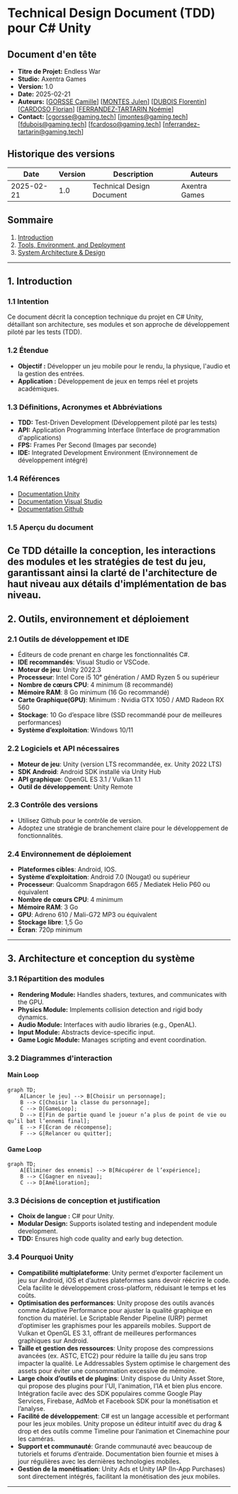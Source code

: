 # Technical Design Document (TDD) pour C# Unity
## Document d'en tête 
- **Titre de Projet:** Endless War
- **Studio:** Axentra Games
- **Version:** 1.0
- **Date:** 2025-02-21
- **Auteurs:** [[GORSSE Camille](https://github.com/Jehyann)] [[MONTES Julen](https://github.com/JulenMYT)] [[DUBOIS Florentin](https://github.com/fduboisCG)] [[CARDOSO Florian](https://github.com/Portos2004)] [[FERRANDEZ-TARTARIN Noémie](https://github.com/Nonorrs)]
- **Contact:** [cgorsse@gaming.tech] [jmontes@gaming.tech] [fdubois@gaming.tech] [fcardoso@gaming.tech] [nferrandez-tartarin@gaming.tech]

## Historique des versions

| Date          | Version | Description                | Auteurs       |
|---------------|---------|----------------------------|--------------|
| 2025-02-21    | 1.0     | Technical Design Document | Axentra Games |

## Sommaire
1. [Introduction](#1-introduction)
2. [Tools, Environment, and Deployment](#2-tools-environment-and-deployment)
3. [System Architecture & Design](#3-system-architecture--design)





---
## 1. Introduction
### 1.1 Intention
Ce document décrit la conception technique du projet en C# Unity, détaillant son architecture, ses modules et son approche de développement piloté par les tests (TDD).

### 1.2 Étendue
- **Objectif :** Développer un jeu mobile pour le rendu, la physique, l'audio et la gestion des entrées.
- **Application :** Développement de jeux en temps réel et projets académiques.

### 1.3 Définitions, Acronymes et Abbréviations
- **TDD:** Test-Driven Development (Développement piloté par les tests)
- **API:** Application Programming Interface (Interface de programmation d'applications)
- **FPS:** Frames Per Second (Images par seconde)
- **IDE:** Integrated Development Environment (Environnement de développement intégré)


### 1.4 Références
- [Documentation Unity](https://docs.unity3d.com/2022.3/Documentation/Manual/index.html)
- [Documentation Visual Studio](https://learn.microsoft.com/fr-fr/visualstudio/windows/?view=vs-2022)
- [Documentation Github](https://docs.github.com/en)

### 1.5 Aperçu du document 
Ce TDD détaille la conception, les interactions des modules et les stratégies de test du jeu, garantissant ainsi la clarté de l'architecture de haut niveau aux détails d'implémentation de bas niveau.
---
## 2. Outils, environnement et déploiement
### 2.1 Outils de développement et IDE
- Éditeurs de code prenant en charge les fonctionnalités C#.
- **IDE recommandés**: Visual Studio or VSCode.
- **Moteur de jeu**: Unity 2022.3
- **Processeur**: Intel Core i5 10ᵉ génération / AMD Ryzen 5 ou supérieur
- **Nombre de cœurs CPU**: 4 minimum (8 recommandé)
- **Mémoire RAM**: 8 Go minimum (16 Go recommandé)
- **Carte Graphique(GPU)**: Minimum : Nvidia GTX 1050 / AMD Radeon RX 560
- **Stockage**: 10 Go d’espace libre (SSD recommandé pour de meilleures performances)
- **Système d’exploitation**: Windows 10/11
### 2.2 Logiciels et API nécessaires
- **Moteur de jeu**: Unity (version LTS recommandée, ex. Unity 2022 LTS)
- **SDK Android**: Android SDK installé via Unity Hub
- **API graphique**: OpenGL ES 3.1 / Vulkan 1.1
- **Outil de développement**: Unity Remote
### 2.3 Contrôle des versions
- Utilisez Github pour le contrôle de version.
- Adoptez une stratégie de branchement claire pour le développement de fonctionnalités.
### 2.4 Environnement de déploiement
- **Plateformes cibles**: Android, IOS.
- **Système d’exploitation**: Android 7.0 (Nougat) ou supérieur
- **Processeur**: Qualcomm Snapdragon 665 / Mediatek Helio P60 ou équivalent
- **Nombre de cœurs CPU**: 4 minimum
- **Mémoire RAM**: 3 Go
- **GPU**: Adreno 610 / Mali-G72 MP3 ou équivalent
- **Stockage libre**: 1,5 Go
- **Écran**: 720p minimum
- ---
## 3. Architecture et conception du système
### 3.1 Répartition des modules
- **Rendering Module:** Handles shaders, textures, and communicates with the GPU.
- **Physics Module:** Implements collision detection and rigid body dynamics.
- **Audio Module:** Interfaces with audio libraries (e.g., OpenAL).
- **Input Module:** Abstracts device-specific input.
- **Game Logic Module:** Manages scripting and event coordination.
### 3.2 Diagrammes d'interaction
#### Main Loop
```mermaid
graph TD;
    A[Lancer le jeu] --> B[Choisir un personnage];
    B --> C[Choisir la classe du personnage];
    C --> D[GameLoop];
    D --> E[Fin de partie quand le joueur n’a plus de point de vie ou qu’il bat l’ennemi final];
    E --> F[Écran de récompense];
    F --> G[Relancer ou quitter];
```
#### Game Loop
```mermaid
graph TD;
    A[Éliminer des ennemis] --> B[Récupérer de l’expérience];
    B --> C[Gagner en niveau];
    C --> D[Amélioration];
```
### 3.3 Décisions de conception et justification
- **Choix de langue :** C# pour Unity.
- **Modular Design:** Supports isolated testing and independent module development.
- **TDD:** Ensures high code quality and early bug detection.
### 3.4 Pourquoi Unity
- **Compatibilité multiplateforme**: Unity permet d’exporter facilement un jeu sur Android, iOS et d’autres plateformes sans devoir réécrire le code. Cela facilite le développement cross-platform, réduisant le temps et les coûts.
- **Optimisation des performances**: Unity propose des outils avancés comme Adaptive Performance pour ajuster la qualité graphique en fonction du matériel.
Le Scriptable Render Pipeline (URP) permet d’optimiser les graphismes pour les appareils mobiles.
Support de Vulkan et OpenGL ES 3.1, offrant de meilleures performances graphiques sur Android.
- **Taille et gestion des ressources**: Unity propose des compressions avancées (ex. ASTC, ETC2) pour réduire la taille du jeu sans trop impacter la qualité.
Le Addressables System optimise le chargement des assets pour éviter une consommation excessive de mémoire.
- **Large choix d’outils et de plugins**: Unity dispose du Unity Asset Store, qui propose des plugins pour l'UI, l'animation, l’IA et bien plus encore.
Intégration facile avec des SDK populaires comme Google Play Services, Firebase, AdMob et Facebook SDK pour la monétisation et l’analyse.
- **Facilité de développement**: C# est un langage accessible et performant pour les jeux mobiles.
Unity propose un éditeur intuitif avec du drag & drop et des outils comme Timeline pour l’animation et Cinemachine pour les caméras.
- **Support et communauté**: Grande communauté avec beaucoup de tutoriels et forums d’entraide.
Documentation bien fournie et mises à jour régulières avec les dernières technologies mobiles.
- **Gestion de la monétisation**: Unity Ads et Unity IAP (In-App Purchases) sont directement intégrés, facilitant la monétisation des jeux mobiles.
---


